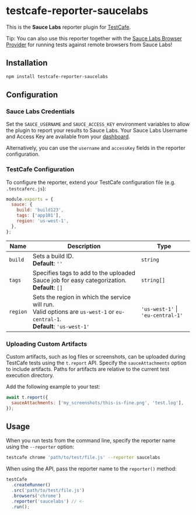 # testcafe-reporter-saucelabs

This is the **Sauce Labs** reporter plugin for [TestCafe](http://devexpress.github.io/testcafe).

Tip: You can also use this reporter together with the
[Sauce Labs Browser Provider](https://github.com/saucelabs/testcafe-provider)
for running tests against remote browsers from Sauce Labs!

## Installation

```sh
npm install testcafe-reporter-saucelabs
```

## Configuration

### Sauce Labs Credentials

Set the `SAUCE_USERNAME` and `SAUCE_ACCESS_KEY` environment variables to allow the plugin to report your results to Sauce Labs. Your Sauce Labs Username and Access Key are available from your [dashboard](https://app.saucelabs.com/user-settings).

Alternatively, you can use the `username` and `accessKey` fields in the reporter configuration.

### TestCafe Configuration

To configure the reporter, extend your TestCafe configuration file (e.g. `.testcaferc.js`):

```js
module.exports = {
  sauce: {
    build: 'build123',
    tags: ['app101'],
    region: 'us-west-1',
  },
};
```

| Name     | Description                                                                                                                          | Type                              |
| -------- | ------------------------------------------------------------------------------------------------------------------------------------ | --------------------------------- |
| `build`  | Sets a build ID. <br> **Default**: `''`                                                                                              | `string`                          |
| `tags`   | Specifies tags to add to the uploaded Sauce job for easy categorization. <br> **Default**: `[]`                                      | `string[]`                        |
| `region` | Sets the region in which the service will run. <br> Valid options are `us-west-1` or `eu-central-1`. <br> **Default**: `'us-west-1'` | `'us-west-1'` \| `'eu-central-1'` |

### Uploading Custom Artifacts

Custom artifacts, such as log files or screenshots, can be uploaded during TestCafe
tests using the `t.report` API. Specify the `sauceAttachments` option to include
artifacts. Paths for artifacts are relative to the current test execution directory.

Add the following example to your test:

```javascript
await t.report({
  sauceAttachments: ['my_screenshots/this-is-fine.png', 'test.log'],
});
```

## Usage

When you run tests from the command line, specify the reporter name using the `--reporter` option:

```sh
testcafe chrome 'path/to/test/file.js' --reporter saucelabs
```

When using the API, pass the reporter name to the `reporter()` method:

```js
testCafe
  .createRunner()
  .src('path/to/test/file.js')
  .browsers('chrome')
  .reporter('saucelabs') // <-
  .run();
```
